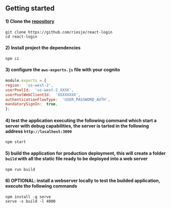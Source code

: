 ## Getting started

#### 1) Clone the [repository](https://github.com/riosje/react-login)

```Shell
git clone https://github.com/riosje/react-login
cd react-login
```

#### 2) Install project the dependencies
```Shell
npm ci
```

#### 3) configure the `aws-exports.js` file with your cognito
```Javascript
module.exports = {
region:  'us-west-2',
userPoolId:  'us-west-2_XXXX',
userPoolWebClientId:  'XXXXXXXX',
authenticationFlowType:  'USER_PASSWORD_AUTH',
mandatorySignIn:  true,
};
```

#### 4)  test the application executing the following command which start a server with debug capabilities, the server is tarted in the following address `http://localhost:3000`
```Shell
npm start
```

#### 5) build the application for production deployment, this will create a folder `build` with all the static file ready to be deployed into a web server
```Shell
npm run build
```

#### 6) OPTIONAL: install a webserver locally to test the builded application, execute the following commands
```Shell
npm install -g serve 
serve -s build -l 4000
```